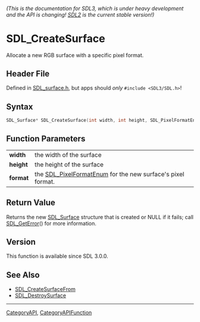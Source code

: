 ###### (This is the documentation for SDL3, which is under heavy development and the API is changing! [SDL2](https://wiki.libsdl.org/SDL2/) is the current stable version!)
# SDL_CreateSurface

Allocate a new RGB surface with a specific pixel format.

## Header File

Defined in [SDL_surface.h](https://github.com/libsdl-org/SDL/blob/main/include/SDL3/SDL_surface.h), but apps should _only_ `#include <SDL3/SDL.h>`!

## Syntax

```c
SDL_Surface* SDL_CreateSurface(int width, int height, SDL_PixelFormatEnum format);

```

## Function Parameters

|                |                                                                                    |
| -------------- | ---------------------------------------------------------------------------------- |
| **width**      | the width of the surface                                                           |
| **height**     | the height of the surface                                                          |
| **format**     | the [SDL_PixelFormatEnum](SDL_PixelFormatEnum) for the new surface's pixel format. |

## Return Value

Returns the new [SDL_Surface](SDL_Surface) structure that is created or
NULL if it fails; call [SDL_GetError](SDL_GetError)() for more information.

## Version

This function is available since SDL 3.0.0.

## See Also

* [SDL_CreateSurfaceFrom](SDL_CreateSurfaceFrom)
* [SDL_DestroySurface](SDL_DestroySurface)

----
[CategoryAPI](CategoryAPI), [CategoryAPIFunction](CategoryAPIFunction)

